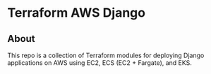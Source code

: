 # Terraform AWS Django

## About

This repo is a collection of Terraform modules for deploying Django applications on AWS using EC2, ECS (EC2 + Fargate), and EKS.